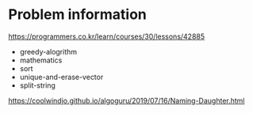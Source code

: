# Problem information

<https://programmers.co.kr/learn/courses/30/lessons/42885>

- greedy-alogrithm
- mathematics
- sort
- unique-and-erase-vector
- split-string

<https://coolwindjo.github.io/algoguru/2019/07/16/Naming-Daughter.html>
